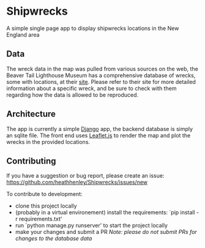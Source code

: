 # Shipwrecks
A simple single page app to display shipwrecks locations in the New England area

## Data
The wreck data in the map was pulled from various sources on the web, the Beaver Tail Lighthouse Museum has a comprehensive database of wrecks, some with locations, at their [site](https://beavertaillight.org/wrecks/). Please refer to their site for more detailed information about a specific wreck, and be sure to check with them regarding how the data is allowed to be reproduced.

## Architecture
The app is currently a simple [Django](https://www.djangoproject.com/) app, the backend database is simply an sqlite file. The front end uses [Leaflet.js](https://leafletjs.com/) to render the map and plot the wrecks in the provided locations.

## Contributing
If you have a suggestion or bug report, please create an issue: https://github.com/heathhenley/Shipwrecks/issues/new 

To contribute to development:
- clone this project locally
- (probably in a virtual environement) install the requirements: `pip install -r requirements.txt' 
- run `python manage.py runserver' to start the project locally
- make your changes and submit a PR
*Note: please do not submit PRs for changes to the database data*
